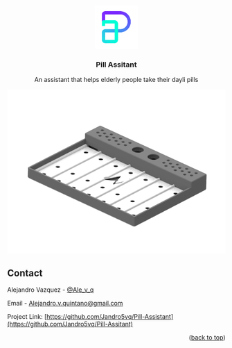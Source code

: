 <div id="top"></div>
<!--
*** Thanks for checking out the Best-README-Template. If you have a suggestion
*** that would make this better, please fork the repo and create a pull request
*** or simply open an issue with the tag "enhancement".
*** Don't forget to give the project a star!
*** Thanks again! Now go create something AMAZING! :D
-->



<!-- PROJECT SHIELDS -->
<!--
*** I'm using markdown "reference style" links for readability.
*** Reference links are enclosed in brackets [ ] instead of parentheses ( ).
*** See the bottom of this document for the declaration of the reference variables
*** for contributors-url, forks-url, etc. This is an optional, concise syntax you may use.
*** https://www.markdownguide.org/basic-syntax/#reference-style-links
-->



<!-- PROJECT LOGO -->
<br />
<div align="center">
  <img src="images/AP_Logo_tras.png" alt="Logo" width="100" height="100">
  <h3 align="center">Pill Assitant</h3>
  <p align="center">
    An assistant that helps elderly people take their dayli pills
    
  </p>
  <img src="images/PillAssistantmount.png" alt="Logo" width="600">
</div>

<!-- CONTACT -->
## Contact

Alejandro Vazquez - [@Ale_v_q](https://twitter.com/ale_v_q)

Email - [Alejandro.v.quintano@gmail.com](mailto:Alejandro.v.quintano@gmail.com)

Project Link: [https://github.com/Jandro5vq/Pill-Assistant](https://github.com/Jandro5vq/Pill-Assitant)

<p align="right">(<a href="#top">back to top</a>)</p>
